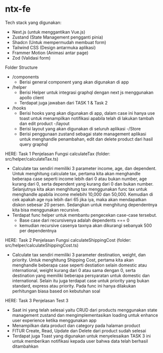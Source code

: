 # ntx-fe

Tech stack yang digunakan:
- Next.js (untuk menggantikan Vue.js)
- Zustand (State Management pengganti pinia)
- Shadcn (Untuk mempermudah membuat form)
- Tailwind CSS (Design antarmuka aplikasi)
- Frammer Motion (Animasi antar page)
- Zod (Validasi form)

Folder Structure
- /components 
    - Berisi general component yang akan digunakan di app
- /helper
    - Berisi Helper untuk integrasi graphql dengan next js menggunakan apollo client
    - Terdapat juga jawaban dari TASK 1 & Task 2
- /hooks
    - Berisi hooks yang akan digunakan di app, dalam case ini hanya use toast untuk menampilkan notifikasi apabila telah di lakukan tambah dan edit product
-/layout
    - Berisi layout yang akan digunakan di seluruh aplikasi
-/Store 
    - Berisi penggunaan zustand sebagai state management aplikasi untuk menghandle penambahan, edit dan delete product dari hasil query graphql

HERE: Task 1
Penjelasan Fungsi calculateTax (folder: src/helper/calculateTax.ts)
- Calculate tax sendiri memiliki 3 parameter income, age, dan dependent. Untuk menghitung calculate tax, pertama kita akan menghandle beberapa case seperti income lebih dari 0 atau bukan number, age kurang dari 0, serta dependent yang kurang dari 0 dan bukan number. Selanjutnya kita akan menghitung tax menggunakan func tax untuk menghandle apabila income melebihi 10,000 dan 50,000. Kemudian di cek apakah age nya lebih dari 65 jika iya, maka akan mendapatkan diskon sebesar 20 persen. Sedangkan untuk menghitung dependentnya kita bisa menggunakan recursive.
- Terdapat func helper untuk membantu pengecekan case-case tersebut.
    - Base case dari recursivenya adalah dependents === 0
    - kemudian recursive casenya taxnya akan dikurangi sebanyak 500 per dependentnya


HERE: Task 2
Penjelasan Fungsi calculateShippingCost (folder: src/helper/calculateShippingCost.ts)
- Calculate tax sendiri memiliki 3 parameter destination, weight, dan priority. Untuk menghitung Shipping Cost, pertama kita akan menghandle beberapa case seperti destiation selain domestic atau international, weight kurang dari 0 atau sama dengan 0, serta destination yang memiliki beberapa persyaratan untuk domestic dan international. Selain itu juga terdapat case untuk priority yang bukan standard, express atau priority. Pada func ini hanya dilakukan perhitungan biasa based on kebutuhan soal



HERE: Task 3
Penjelasan Test 3
- Saat ini yang telah selesai yaitu CRUD dari products menggunakan state management zustand dan mengimplementasikan loading untuk enhance user experience ketika menggunakan app
- Menampilkan data product dan category pada halaman product
- FITUR Create, Read, Update dan Delete dari product sudah selesai 
- Terdapat juga Toast yang digunakan untuk menyelesaikan TASK 3 ini untuk memberikan notifikasi kepada user bahwa data telah berhasil ditambahkan




